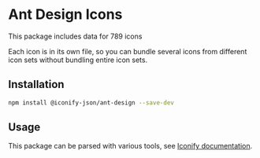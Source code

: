 # Ant Design Icons

This package includes data for 789 icons

Each icon is in its own file, so you can bundle several icons from different icon sets without bundling entire icon sets.

## Installation

```bash
npm install @iconify-json/ant-design --save-dev
```

## Usage

This package can be parsed with various tools, see [Iconify documentation](https://docs.iconify.design/icons/json.html).
